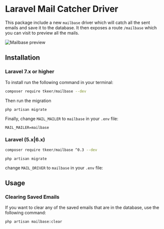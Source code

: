 # Laravel Mail Catcher Driver

This package include a new `mailbase` driver which will catch all the sent emails and save it to the database.
It then exposes a route `/mailbase` which you can visit to preview all the mails.

![Mailbase preview](https://user-images.githubusercontent.com/20635376/71377339-5828dc00-25e6-11ea-8c1b-fa8925d6aae2.png)

## Installation
### Laravel 7.x or higher

To install run the following command in your terminal:

```bash
composer require tkeer/mailbase --dev
```

Then run the migration
```
php artisan migrate
```

Finally, change `MAIL_MAILER` to `mailbase` in your `.env` file:

```
MAIL_MAILER=mailbase
```

### Laravel (5.x|6.x)
```bash
composer require tkeer/mailbase ^0.3 --dev
```
```
php artisan migrate
```
change `MAIL_DRIVER` to `mailbase` in your `.env` file:

## Usage

### Clearing Saved Emails
If you want to clear any of the saved emails that are in the database, use the following command:
```
php artisan mailbase:clear
```
